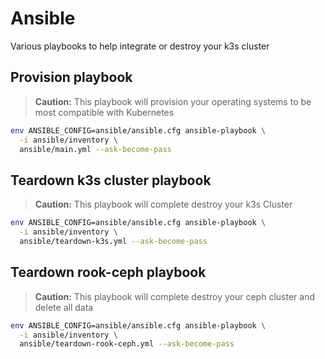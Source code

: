 # Ansible

Various playbooks to help integrate or destroy your k3s cluster

## Provision playbook

> **Caution:** This playbook will provision your operating systems to be most compatible with Kubernetes

```bash
env ANSIBLE_CONFIG=ansible/ansible.cfg ansible-playbook \
  -i ansible/inventory \
  ansible/main.yml --ask-become-pass
```

## Teardown k3s cluster playbook

> **Caution:** This playbook will complete destroy your k3s Cluster

```bash
env ANSIBLE_CONFIG=ansible/ansible.cfg ansible-playbook \
  -i ansible/inventory \
  ansible/teardown-k3s.yml --ask-become-pass
```

## Teardown rook-ceph playbook

> **Caution:** This playbook will complete destroy your ceph cluster and delete all data

```bash
env ANSIBLE_CONFIG=ansible/ansible.cfg ansible-playbook \
  -i ansible/inventory \
  ansible/teardown-rook-ceph.yml --ask-become-pass
```
